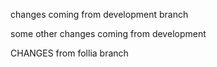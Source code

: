 changes coming from development branch

some other changes coming from development

CHANGES from follia branch

